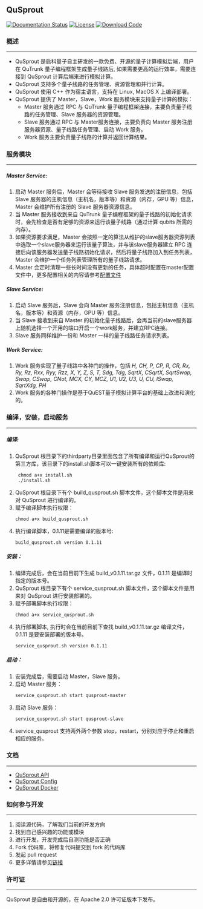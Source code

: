 ## QuSprout

[![Documentation Status](https://img.shields.io/badge/docs-latest-brightgreen.svg)](http://developer.queco.cn/qutrunk_api/)
[![License](https://img.shields.io/badge/license-Apache%202-blue.svg)](LICENSE)
[![Download Code](https://img.shields.io/badge/download-zip-green.svg)](https://github.com/queco-quantum/qutrunk/archive/refs/heads/main.zip)


### **概述**
---
* QuSprout 是启科量子自主研发的一款免费、开源的量子计算模拟后端，用户在 QuTrunk 量子编程框架生成量子线路后, 如果需要更高的运行效率，需要连接到 QuSprout 计算后端来进行模拟计算。
* QuSprout 支持多个量子线路的任务管理、资源管理和并行计算。
* QuSprout 使用 C++ 作为宿主语言，支持在 Linux, MacOS X 上编译部署。
* QuSprout 提供了 Master，Slave，Work 服务模块来支持量子计算的模拟：
    * Master 服务通过 RPC 与 QuTrunk 量子编程框架连接，主要负责量子线路的任务管理、Slave 服务器的资源管理。
    * Slave 服务通过 RPC 与 Master服务连接，主要负责向 Master 服务注册服务器资源、量子线路任务管理、启动 Work 服务。
    * Work 服务主要负责量子线路的计算并返回计算结果。


### **服务模块**
---
##### Master Service:

  1. 启动 Master 服务后，Master 会等待接收 Slave 服务发送的注册信息，包括 Slave 服务器的主机信息（主机名，版本等）和资源（内存，GPU 等）信息，Master 会维护所有注册的 Slave 服务器资源信息。
  2. 当 Master 服务接收到来自 QuTrunk 量子编程框架的量子线路的初始化请求时，会先检查是否有足够的资源来运行该量子线路（通过计算 qubits 所需的内存）。
  3. 如果资源要求满足，Master 会按照一定的算法从维护的slave服务器资源列表中选取一个slave服务器来运行该量子算法，并与该slave服务器建立 RPC 连接后向该服务器发送量子线路初始化请求，然后将量子线路加入到任务列表，Master 会维护一个任务列表管理所有的量子线路请求。
  4. Master 会定时清理一些长时间没有更新的任务，具体超时配置在master配置文件中，更多配置相关的内容请参考[配置文件](./Config.md)

##### Slave Service:

  1. 启动 Slave 服务后，Slave 会向 Master 服务注册信息，包括主机信息（主机名，版本等）和资源（内存，GPU 等）信息。
  2. 当 Slave 接收到来自 Master 的初始化量子线路后，会再当前的slave服务器上随机选择一个开用的端口开启一个work服务，并建立RPC连接。
  3. Slave 服务同样维护一份和 Master 一样的量子线路任务请求列表。

##### Work Service:

  1. Work 服务实现了量子线路中各种门的操作，包括 *H, CH, P, CP, R, CR, Rx, Ry, Rz, Rxx, Ryy, Rzz, X, Y, Z, S, T, Sdg, Tdg, SqrtX, CSqrtX, SqrtSwap, Swap, CSwap, CNot, MCX, CY, MCZ, U1, U2, U3, U, CU, ISwap, SqrtXdg, PH*
  2. Work 服务的各种门操作是基于QuEST量子模拟计算平台的基础上改进和演化的。


### 编译，安装，启动服务
---
##### 编译:

1. QuSprout 根目录下的thirdparty目录里面包含了所有编译和运行QuSprout的第三方库，该目录下的install.sh脚本可以一键安装所有的依赖库:
   ```Shell
    chmod a+x install.sh
    ./install.sh
    ```
1. QuSprout 根目录下有个 build_qusprout.sh 脚本文件，这个脚本文件是用来对 QuSprout 进行编译的。
2. 赋予编译脚本执行权限：
    ```Shell
    chmod a+x build_qusprout.sh
    ```
3. 执行编译脚本，0.1.11是需要编译的版本号:
    ```Shell
    build_qusprout.sh version 0.1.11
    ```

##### 安装：

1. 编译完成后，会在当前目前下生成 build_v0.1.11.tar.gz 文件，0.1.11 是编译时指定的版本号。
2. QuSprout 根目录下有个 service_qusprout.sh 脚本文件，这个脚本文件是用来对 QuSprout 进行安装部署的。
3. 赋予部署脚本执行权限：
    ```Shell
    chmod a+x service_qusprout.sh
    ```
4. 执行部署脚本, 执行时会在当前目前下查找 build_v0.1.11.tar.gz 编译文件，0.1.11 是要安装部署的版本号。 
    ```Shell
    service_qusprout.sh version 0.1.11
    ```

##### 启动：

1. 安装完成后，需要启动 Master，Slave 服务。
2. 启动 Master 服务：
    ```Shell
    service_qusprout.sh start qusprout-master
    ```
3. 启动 Slave 服务：
    ```Shell
    service_qusprout.sh start qusprout-slave
    ```
4. service_qusprout 支持两外两个参数 stop，restart，分别对应于停止和重启相应的服务。


### **文档**
---
* [QuSprout API](http://developer.queco.cn/qutrunk_api/)
* [QuSprout Config](http://developer.queco.cn/qutrunk_api/)
* [QuSprout Docker](http://developer.queco.cn/qutrunk_api/)


### **如何参与开发**
---
1. 阅读源代码，了解我们当前的开发方向
2. 找到自己感兴趣的功能或模块
3. 进行开发，开发完成后自测功能是否正确
4. Fork 代码库，将修复代码提交到 fork 的代码库
5. 发起 pull request
6. 更多详情请参见[链接](./CONTRIBUTING.md)


### **许可证**
---
QuSprout 是自由和开源的，在 Apache 2.0 许可证版本下发布。
